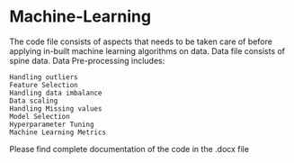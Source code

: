 # Machine-Learning

The code file consists of aspects that needs to be taken care of before applying in-built machine learning algorithms on data. Data file consists of spine data. Data Pre-processing includes:

    Handling outliers
    Feature Selection
    Handling data imbalance
    Data scaling
    Handling Missing values
    Model Selection
    Hyperparameter Tuning
    Machine Learning Metrics

Please find complete documentation of the code in the .docx file
